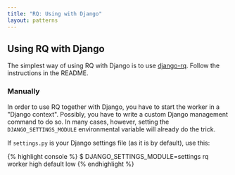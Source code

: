 ```yaml
---
title: "RQ: Using with Django"
layout: patterns
---
```


## Using RQ with Django

The simplest way of using RQ with Django is to use
[django-rq](https://github.com/ui/django-rq).  Follow the instructions in the
README.

### Manually

In order to use RQ together with Django, you have to start the worker in
a "Django context".  Possibly, you have to write a custom Django management
command to do so.  In many cases, however, setting the `DJANGO_SETTINGS_MODULE`
environmental variable will already do the trick.

If `settings.py` is your Django settings file (as it is by default), use this:

{% highlight console %}
$ DJANGO_SETTINGS_MODULE=settings rq worker high default low
{% endhighlight %}
